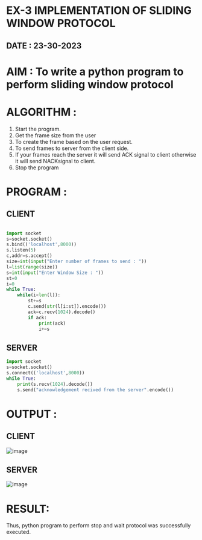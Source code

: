 # EX-3 IMPLEMENTATION OF SLIDING WINDOW PROTOCOL

## DATE : 23-30-2023


# AIM : To write a python program to perform sliding window protocol


# ALGORITHM :
1. Start the program.
2. Get the frame size from the user
3. To create the frame based on the user request.
4. To send frames to server from the client side.
5. If your frames reach the server it will send ACK signal to client otherwise it
will send NACKsignal to client.
6. Stop the program


# PROGRAM :
## CLIENT
```PYTHON 3

import socket
s=socket.socket()
s.bind(('localhost',8000))
s.listen(5)
c,addr=s.accept()
size=int(input("Enter number of frames to send : "))
l=list(range(size))
s=int(input("Enter Window Size : "))
st=0
i=0
while True:
    while(i<len(l)):
        st+=s
        c.send(str(l[i:st]).encode())
        ack=c.recv(1024).decode()
        if ack:
            print(ack)
            i+=s
```
## SERVER
```PYTHON 3
import socket
s=socket.socket()
s.connect(('localhost',8000))
while True:
    print(s.recv(1024).decode())
    s.send("acknowledgement recived from the server".encode())
```

# OUTPUT :
## CLIENT
![image](https://github.com/Bhargava-123/EX-3/assets/85554376/3c826ccb-40c4-4930-b9a5-e87641939768)

## SERVER

![image](https://github.com/Bhargava-123/EX-3/assets/85554376/bf79020c-dba9-4a22-9334-b4a83504f750)


# RESULT:

Thus, python program to perform stop and wait protocol was successfully executed.

